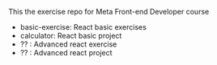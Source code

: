 This the exercise repo for Meta Front-end Developer course
- basic-exercise: React basic exercises
- calculator: React basic project
- ?? : Advanced react exercise
- ?? : Advanced react project
